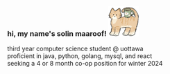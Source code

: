 <h3 align="left"> hi, my name's solin maaroof! <img src="linesticker.png" width="70" height="70" />
</h3>
<p align="left">third year computer science student @ uottawa <br> proficient in java, python, golang, mysql, and react <br >seeking a 4 or 8 month co-op position for winter 2024</br>
